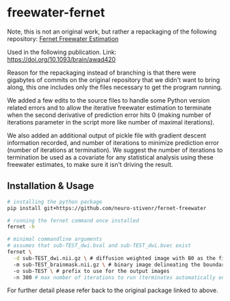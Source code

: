 # freewater-fernet

Note, this is not an original work, but rather a repackaging of the following repository:
[Fernet Freewater Estimation](https://github.com/DiCIPHR-Lab/Fernet)

Used in the following publication. Link:
https://doi.org/10.1093/brain/awad420

Reason for the repackaging instead of branching is that there were gigabytes of commits on the
original repository that we didn't want to bring along, this one includes only the files necessary
to get the program running.

We added a few edits to the source files to handle some Python version related errors and to allow the
iterative freewater estimation to terminate when the second derivative of prediction error hits 0 
(making number of iterations parameter in the script more like number of maximal iterations).

We also added an additional output of pickle file with gradient descent information recorded,
and number of iterations to minimize prediction error (number of iterations at termination).
We suggest the number of iterations to termination be used as a covariate for any statistical analysis
using these freewater estimates, to make sure it isn't driving the result.

## Installation & Usage

```sh
# installing the python package
pip install git+https://github.com/neuro-stivenr/fernet-freewater

# running the fernet command once installed
fernet -h

# minimal commandline arguments
# assumes that sub-TEST_dwi.bval and sub-TEST_dwi.bvec exist
fernet \
  -d sub-TEST_dwi.nii.gz \ # diffusion weighted image with B0 as the first volume
  -m sub-TEST_brainmask.nii.gz \ # binary image delineating the boundaries of the brain
  -o sub-TEST \ # prefix to use for the output images
  -n 300 # max number of iterations to run (terminates automatically on condition described above)
```

For further detail please refer back to the original package linked to above.
